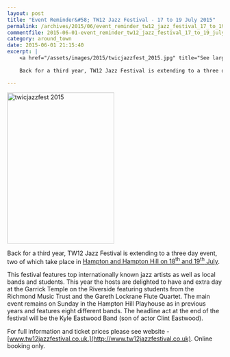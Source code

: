```yaml
---
layout: post
title: "Event Reminder&#58; TW12 Jazz Festival - 17 to 19 July 2015"
permalink: /archives/2015/06/event_reminder_tw12_jazz_festival_17_to_19_july_20.html
commentfile: 2015-06-01-event_reminder_tw12_jazz_festival_17_to_19_july_20
category: around_town
date: 2015-06-01 21:15:40
excerpt: |
    <a href="/assets/images/2015/twicjazzfest_2015.jpg" title="See larger version of - twicjazzfest 2015"><img src="/assets/images/2015/twicjazzfest_2015_thumb.jpg" width="150" height="212" alt="twicjazzfest 2015" class="photo right" /></a>
    
    Back for a third year, TW12 Jazz Festival is extending to a three day event, two of which take place in <a href="https://stmargarets.london/event/fair/200705145017.">Hampton and Hampton Hill on 18<sup>th</sup> and 19<sup>th</sup> July</a>

---
```


<a href="/assets/images/2015/twicjazzfest_2015.jpg" title="See larger version of - twicjazzfest 2015"><img src="/assets/images/2015/twicjazzfest_2015_thumb.jpg" width="250" height="353" alt="twicjazzfest 2015" class="photo right" /></a>

Back for a third year, TW12 Jazz Festival is extending to a three day event, two of which take place in [Hampton and Hampton Hill on 18<sup>th</sup> and 19<sup>th</sup> July](https://stmargarets.london/event/fair/200705145017).

This festival features top internationally known jazz artists as well as local bands and students. This year the hosts are delighted to have and extra day at the Garrick Temple on the Riverside featuring students from the Richmond Music Trust and the Gareth Lockrane Flute Quartet. The main event remains on Sunday in the Hampton Hill Playhouse as in previous years and features eight different bands. The headline act at the end of the festival will be the Kyle Eastwood Band (son of actor Clint Eastwood).

For full information and ticket prices please see website - [www.tw12jazzfestival.co.uk.](http://www.tw12jazzfestival.co.uk). Online booking only.
